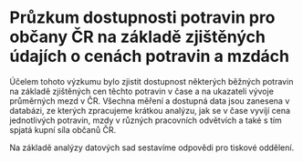 # Průzkum dostupnosti potravin pro občany ČR na základě zjištěných údajích o cenách potravin a mzdách

Účelem tohoto výzkumu bylo zjistit dostupnost některých běžných potravin na základě zjištěných cen těchto potravin v čase 
a na ukazateli vývoje průměrných mezd v ČR.
Všechna měření a dostupná data jsou zanesena v databázi, ze kterých zpracujeme krátkou analýzu, jak se v čase vyvíjí cena
jednotlivých potravin, mzdy v různých pracovních odvětvích a také s tím spjatá kupní síla občanů ČR.

Na základě analýzy datových sad sestavíme odpovědi pro tiskové oddělení.

